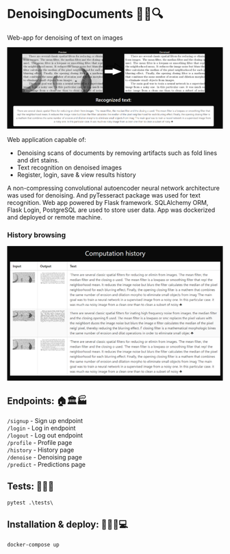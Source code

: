 # DenoisingDocuments 📃🧹🔍
Web-app for denoising of text on images

![demo_screenshot.png](demo_screenshot.png)

Web application capable of:
*	Denoising scans of documents by removing artifacts such as fold lines and dirt stains.
*	Text recognition on denoised images
*	Register, login, save & view results history

A non-compressing convolutional autoencoder neural network architecture was used for denoising. And pyTesseract package was used for text recognition. Web app powered by Flask framework. SQLAlchemy ORM, Flask Login, PostgreSQL are used to store user data. App was dockerized and deployed or remote machine. 

### History browsing
![img.png](history.png)

## Endpoints: 🏠🏛️🏭

`/signup`  - Sign up endpoint \
`/login`   - Log in endpoint \
`/logout`  - Log out endpoint \
`/profile` - Profile page \
`/history` - History page \
`/denoise` - Denoising page \
`/predict` - Predictions page 

## Tests: 🔬🧫🧪
~~~
pytest .\tests\
~~~

## Installation & deploy: 🧑‍💻👟💻

~~~
docker-compose up 
~~~
